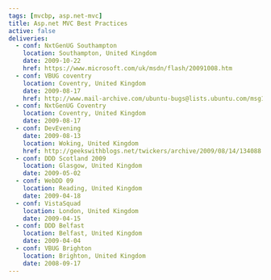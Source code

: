 ```yaml
---
tags: [mvcbp, asp.net-mvc]
title: Asp.net MVC Best Practices
active: false
deliveries:
  - conf: NxtGenUG Southampton
    location: Southampton, United Kingdom
    date: 2009-10-22
    href: https://www.microsoft.com/uk/msdn/flash/20091008.htm
  - conf: VBUG coventry
    location: Coventry, United Kingdom
    date: 2009-08-17
    href: http://www.mail-archive.com/ubuntu-bugs@lists.ubuntu.com/msg1626016.html
  - conf: NxtGenUG Coventry
    location: Coventry, United Kingdom
    date: 2009-08-17
  - conf: DevEvening
    date: 2009-08-13
    location: Woking, United Kingdom
    href: http://geekswithblogs.net/twickers/archive/2009/08/14/134088.aspx
  - conf: DDD Scotland 2009
    location: Glasgow, United Kingdom
    date: 2009-05-02
  - conf: WebDD 09
    location: Reading, United Kingdom
    date: 2009-04-18
  - conf: VistaSquad
    location: London, United Kingdom
    date: 2009-04-15
  - conf: DDD Belfast
    location: Belfast, United Kingdom
    date: 2009-04-04
  - conf: VBUG Brighton
    location: Brighton, United Kingdom
    date: 2008-09-17
---
```

